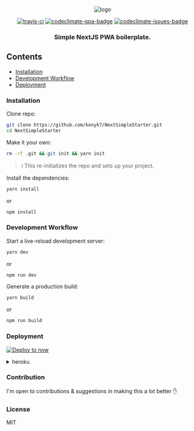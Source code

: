 <p align="center">
<img src="logo.png" alt="logo"/>
<p align="center"><a href="https://travis-ci.org/kenyk7/NextSimpleStarter"><img src="https://travis-ci.org/kenyk7/NextSimpleStarter.svg?branch=master" alt="travis-ci"/></a> <a href="https://codeclimate.com/github/kenyk7/NextSimpleStarter/badges"><img src="https://codeclimate.com/github/kenyk7/NextSimpleStarter/badges/gpa.svg" alt="codeclimate-gpa-badge"/></a> <a href="https://codeclimate.com/github/kenyk7/NextSimpleStarter"><img src="https://codeclimate.com/github/kenyk7/NextSimpleStarter/badges/issue_count.svg" alt="codeclimate-issues-badge"/></a><br/>
<h3 align="center">Simple NextJS PWA boilerplate.</h3></p>
</p>

## Contents

- [Installation](#installation)
- [Development Workflow](#development-workflow)
- [Deployment](#deployment)

### Installation
Clone repo: 
```sh
git clone https://github.com/kenyk7/NextSimpleStarter.git
cd NextSimpleStarter
```

Make it your own:
```sh
rm -rf .git && git init && yarn init
```
> :information_source: This re-initializes the repo and sets up your project.

Install the dependencies:
```sh
yarn install
```
or
```sh
npm install
```

### Development Workflow
Start a live-reload development server:
```sh
yarn dev
```
or
```sh
npm run dev
```

Generate a production build:
```sh
yarn build
```
or
```sh
npm run build
```
### Deployment
[![Deploy to now](https://deploy.now.sh/static/button.svg)](https://deploy.now.sh/?repo=https://github.com/kenyk7/NextSimpleStarter)

<details>
	<summary>heroku</summary>
	Just follow <a href="https://github.com/mars/heroku-nextjs">Mars's Guide</a> and you're good to go :clap:
</details>

### Contribution
I'm open to contributions & suggestions in making this a lot better :hand:

### License
MIT
